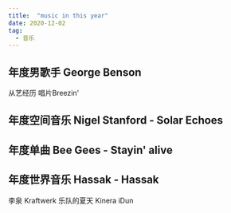 ```yaml
---
title:  "music in this year"
date: 2020-12-02
tag:
  - 音乐
---
```



## 年度男歌手 George Benson
从艺经历
唱片Breezin'
## 年度空间音乐 Nigel Stanford - Solar Echoes 
## 年度单曲 Bee Gees - Stayin' alive
## 年度世界音乐 Hassak - Hassak

李泉
Kraftwerk
乐队的夏天
Kinera iDun